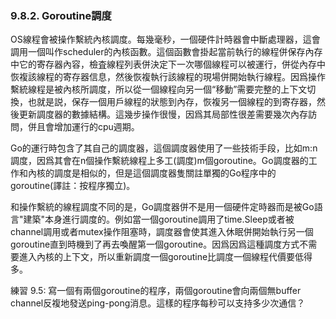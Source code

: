 ### 9.8.2. Goroutine調度

OS線程會被操作繫統內核調度。每幾毫秒，一個硬件計時器會中斷處理器，這會調用一個叫作scheduler的內核函數。這個函數會掛起當前執行的線程併保存內存中它的寄存器內容，檢査線程列表併決定下一次哪個線程可以被運行，併從內存中恢複該線程的寄存器信息，然後恢複執行該線程的現場併開始執行線程。因爲操作繫統線程是被內核所調度，所以從一個線程向另一個“移動”需要完整的上下文切換，也就是説，保存一個用戶線程的狀態到內存，恢複另一個線程的到寄存器，然後更新調度器的數據結構。這幾步操作很慢，因爲其局部性很差需要幾次內存訪問，併且會增加運行的cpu週期。

Go的運行時包含了其自己的調度器，這個調度器使用了一些技術手段，比如m:n調度，因爲其會在n個操作繫統線程上多工(調度)m個goroutine。Go調度器的工作和內核的調度是相似的，但是這個調度器隻關註單獨的Go程序中的goroutine(譯註：按程序獨立)。

和操作繫統的線程調度不同的是，Go調度器併不是用一個硬件定時器而是被Go語言"建築"本身進行調度的。例如當一個goroutine調用了time.Sleep或者被channel調用或者mutex操作阻塞時，調度器會使其進入休眠併開始執行另一個goroutine直到時機到了再去喚醒第一個goroutine。因爲因爲這種調度方式不需要進入內核的上下文，所以重新調度一個goroutine比調度一個線程代價要低得多。

練習 9.5: 寫一個有兩個goroutine的程序，兩個goroutine會向兩個無buffer channel反複地發送ping-pong消息。這樣的程序每秒可以支持多少次通信？
